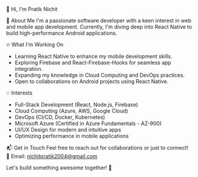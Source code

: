 👋 Hi, I'm Pratik Nichit

🚀 About Me
I'm a passionate software developer with a keen interest in web and mobile app development. Currently, I'm diving deep into React Native to build high-performance Android applications.


🔥 What I'm Working On
- Learning React Native to enhance my mobile development skills.
- Exploring Firebase and React-Firebase-Hooks for seamless app integration.
- Expanding my knowledge in Cloud Computing and DevOps practices.
- Open to collaborations on Android projects using React Native.


💡 Interests
- Full-Stack Development (React, Node.js, Firebase)
- Cloud Computing (Azure, AWS, Google Cloud)
- DevOps (CI/CD, Docker, Kubernetes)
- Microsoft Azure (Certified in Azure Fundamentals - AZ-900)
- UI/UX Design for modern and intuitive apps
- Optimizing performance in mobile applications

📬 Get in Touch
Feel free to reach out for collaborations or just to connect!
📧 Email: nichitpratik2004@gmail.com


Let's build something awesome together! 🚀
